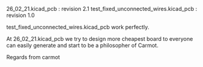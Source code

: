 26_02_21.kicad_pcb : revision 2.1
test_fixed_unconnected_wires.kicad_pcb : revision 1.0

test_fixed_unconnected_wires.kicad_pcb work perfectly.

At 26_02_21.kicad_pcb we try to design more cheapest board to everyone can easily generate and start to be a philosopher of Carmot. 

Regards from carmot
